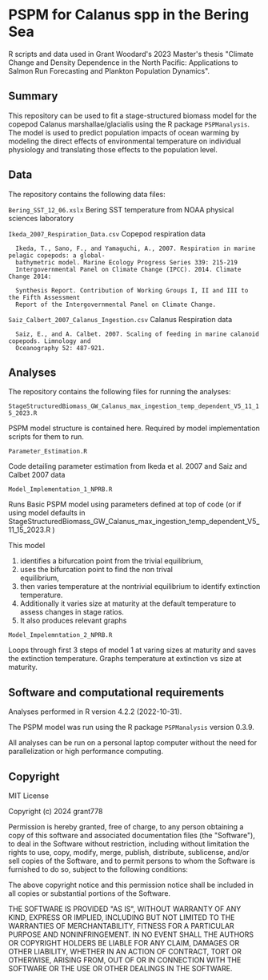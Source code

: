 # PSPM for Calanus spp in the Bering Sea

R scripts and data used in Grant Woodard's 2023 Master's thesis "Climate Change and Density Dependence in the North Pacific: Applications to Salmon Run Forecasting and Plankton Population Dynamics".

## Summary

This repository can be used to fit a stage-structured biomass model for the copepod Calanus marshallae/glacialis using the R package `PSPManalysis`. The model is used to predict population impacts of ocean warming by modeling the direct effects of environmental temperature on individual physiology and translating those effects to the population level.

## Data 

The repository contains the following data files:

  `Bering_SST_12_06.xslx`
    Bering SST temperature from NOAA physical sciences laboratory

  `Ikeda_2007_Respiration_Data.csv`
    Copepod respiration data

      Ikeda, T., Sano, F., and Yamaguchi, A., 2007. Respiration in marine pelagic copepods: a global-
      bathymetric model. Marine Ecology Progress Series 339: 215-219
      Intergovernmental Panel on Climate Change (IPCC). 2014. Climate Change 2014: 
      
      Synthesis Report. Contribution of Working Groups I, II and III to the Fifth Assessment 
      Report of the Intergovernmental Panel on Climate Change.

  `Saiz_Calbert_2007_Calanus_Ingestion.csv`
    Calanus Respiration data

      Saiz, E., and A. Calbet. 2007. Scaling of feeding in marine calanoid copepods. Limnology and 
      Oceanography 52: 487-921.

## Analyses 

The repository contains the following files for running the analyses:

`StageStructuredBiomass_GW_Calanus_max_ingestion_temp_dependent_V5_11_15_2023.R`

  PSPM model structure is contained here. Required by model implementation scripts for them to run.

`Parameter_Estimation.R`

  Code detailing parameter estimation from Ikeda et al. 2007 and Saiz and Calbet 2007 data
  
`Model_Implementation_1_NPRB.R`

  Runs Basic PSPM model using parameters defined at top of code (or if using model defaults in     
    StageStructuredBiomass_GW_Calanus_max_ingestion_temp_dependent_V5_11_15_2023.R )

  This model 
  1. identifies a bifurcation point from the trivial equilibrium,
  2. uses the bifurcation point to find the non trival     
    equilibrium,
  3. then varies temperature at the nontrivial equilibrium to identify extinction temperature.
  4. Additionally it varies 
    size at maturity at the default temperature to assess changes in stage ratios.
  5. It also produces relevant graphs

`Model_Impelemntation_2_NPRB.R`

  Loops through first 3 steps of model 1 at varing sizes at maturity and saves the extinction temperature.
  Graphs temperature at extinction vs size at maturity.

## Software and computational requirements

Analyses performed in R version 4.2.2 (2022-10-31). 

The PSPM model was run using the R package `PSPManalysis` version 0.3.9.

All analyses can be run on a personal laptop computer without the need for parallelization or high performance computing.

## Copyright

MIT License

Copyright (c) 2024 grant778

Permission is hereby granted, free of charge, to any person obtaining a copy
of this software and associated documentation files (the "Software"), to deal
in the Software without restriction, including without limitation the rights
to use, copy, modify, merge, publish, distribute, sublicense, and/or sell
copies of the Software, and to permit persons to whom the Software is
furnished to do so, subject to the following conditions:

The above copyright notice and this permission notice shall be included in all
copies or substantial portions of the Software.

THE SOFTWARE IS PROVIDED "AS IS", WITHOUT WARRANTY OF ANY KIND, EXPRESS OR
IMPLIED, INCLUDING BUT NOT LIMITED TO THE WARRANTIES OF MERCHANTABILITY,
FITNESS FOR A PARTICULAR PURPOSE AND NONINFRINGEMENT. IN NO EVENT SHALL THE
AUTHORS OR COPYRIGHT HOLDERS BE LIABLE FOR ANY CLAIM, DAMAGES OR OTHER
LIABILITY, WHETHER IN AN ACTION OF CONTRACT, TORT OR OTHERWISE, ARISING FROM,
OUT OF OR IN CONNECTION WITH THE SOFTWARE OR THE USE OR OTHER DEALINGS IN THE
SOFTWARE.
